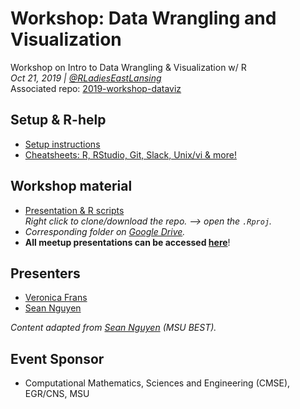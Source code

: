# Workshop: Data Wrangling and Visualization
Workshop on Intro to Data Wrangling &amp; Visualization w/ R <br>
*Oct 21, 2019 | [@RLadiesEastLansing](https://github.com/rladies-eastlansing/)* <br>
Associated repo: [2019-workshop-dataviz](https://github.com/rladies-eastlansing/2019-workshop-dataviz)

## Setup & R-help
- [Setup instructions](https://github.com/rladies-eastlansing/meetup-presentations/blob/master/presentations/R_Rstudio_setup_instructions.md)
- [Cheatsheets: R, RStudio, Git, Slack, Unix/vi & more!](https://github.com/rladies-eastlansing/cheatsheets)

## Workshop material
- [Presentation & R scripts](https://github.com/rladies-eastlansing/2019-workshop-dataviz) <br>
_Right click to clone/download the repo. —> open the `.Rproj`._
- _Corresponding folder on [Google Drive](https://drive.google.com/open?id=1xiryo4Nxny-4bBH6Hfh9RP3z1c8BuqMQ)._
- **All meetup presentations can be accessed [here](https://github.com/rladies-eastlansing/meetup-presentations)**!

## Presenters
- [Veronica Frans](http://twitter.com/VFFrans)
- [Sean Nguyen](https://github.com/nguyens7)

*Content adapted from [Sean Nguyen](https://github.com/nguyens7/RWorkshop) (MSU BEST).*

## Event Sponsor
- Computational Mathematics, Sciences and Engineering (CMSE), EGR/CNS, MSU
